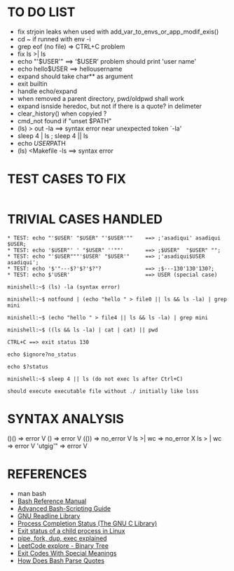 # TO DO LIST #
* fix strjoin leaks when used with add_var_to_envs_or_app_modif_exis()
* cd ~ if runned with env -i
* grep eof (no file) => CTRL+C problem
* fix ls >| ls
* echo "'$USER'" ==> '$USER' problem should print 'user name'
* echo hello$USER ==> hellousername
* expand should take char** as argument
* exit builtin
* handle echo/expand
* when removed a parent directory, pwd/oldpwd shall work
* expand isnside heredoc, but not if there is a quote? in delimeter
* clear_history() when copyied ?
* cmd_not found if "unset $PATH"
* (ls) > out -la  ==> syntax error near unexpected token `-la'
* sleep 4 | ls ; sleep 4 || ls
* echo $USER$PATH
* (ls) <Makefile -ls ==> syntax error


# TEST CASES TO FIX #
```
```

# TRIVIAL CASES HANDLED ###
```
* TEST: echo "'$USER' "$USER" "'$USER'""	==>	;'asadiqui' asadiqui $USER;
* TEST: echo '$USER"' ' "$USER" ''""'		==>	;$USER"  "$USER" "";
* TEST: echo "'$USER"""'$USER' "$USER'"		==> ;'asadiqui$USER asadiqui';
* TEST: echo '$'"---$?'$?'$?"?				==> ;$---130'130'130?;
* TEST: echo $'USER'						==> USER (special case)

minishell:~$ (ls) -la (syntax error)

minishell:~$ notfound | (echo "hello " > file0 || ls && ls -la) | grep mini
 
minishell:~$ (echo "hello " > file4 || ls && ls -la) | grep mini

minishell:~$ ((ls && ls -la) | cat | cat) || pwd

CTRL+C ==> exit status 130

echo $ignore?no_status

echo $?status

minishell:~$ sleep 4 || ls (do not exec ls after Ctrl+C)

should execute executable file without ./ initially like lsss
```

# SYNTAX ANALYSIS #
()()			=> error	V
()				=> error	V
(())			=> no_error	V
ls  >| wc 		=> no_error	X
ls > | wc		=> error	V
'utgig'"		=> error	V

# REFERENCES #
- man bash
- [Bash Reference Manual](https://www.gnu.org/software/bash/manual/html_node/index.html)
- [Advanced Bash-Scripting Guide](https://linux.die.net/abs-guide/)
- [GNU Readline Library](https://tiswww.case.edu/php/chet/readline/readline.html)
- [Process Completion Status (The GNU C Library)](https://www.gnu.org/software/libc/manual/html_node/Process-Completion-Status.html)
- [Exit status of a child process in Linux](https://www.geeksforgeeks.org/exit-status-child-process-linux/)
- [pipe, fork, dup, exec explained](https://youtu.be/pO1wuN3hJZ4)
- [LeetCode explore - Binary Tree](https://leetcode.com/explore/learn/card/data-structure-tree/)
- [Exit Codes With Special Meanings](https://linux.die.net/abs-guide/exitcodes.html)
- [How Does Bash Parse Quotes](https://stackoverflow.com/questions/74973830/how-does-bash-parse-double-quotes-and-single-quotes)